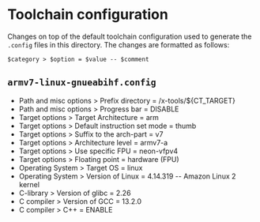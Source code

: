 # Toolchain configuration

Changes on top of the default toolchain configuration used to generate the
`.config` files in this directory. The changes are formatted as follows:

```
$category > $option = $value -- $comment
```

## `armv7-linux-gnueabihf.config`

- Path and misc options > Prefix directory = /x-tools/${CT_TARGET}
- Path and misc options > Progress bar = DISABLE
- Target options > Target Architecture = arm
- Target options > Default instruction set mode = thumb
- Target options > Suffix to the arch-part = v7
- Target options > Architecture level = armv7-a
- Target options > Use specific FPU = neon-vfpv4
- Target options > Floating point = hardware (FPU)
- Operating System > Target OS = linux
- Operating System > Version of Linux = 4.14.319 -- Amazon Linux 2 kernel
- C-library > Version of glibc = 2.26
- C compiler > Version of GCC = 13.2.0
- C compiler > C++ = ENABLE
